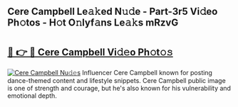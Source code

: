 ## Cere Campbell Le𝚊𝚔ed N𝚞𝚍e - Part-3r5 Vi𝚍eo Ph𝚘tos - H𝚘t O𝚗lyf𝚊ns Le𝚊𝚔s mRzvG

# <h2><a href="http://hf4avk.feru.top/?c=Cere+Campbell">🔗 👉 🔴 Cere Campbell Vi𝚍𝚎o Ph𝚘t𝚘𝚜</a></h2>

[![Cere Campbell Nu𝚍𝚎s](https://i.imgur.com/0TWrTi3.gif)](http://hf4avk.feru.top/?c=Cere+Campbell)
Influencer Cere Campbell known for posting dance-themed content and lifestyle snippets. Cere Campbell public image is one of strength and courage, but he's also known for his vulnerability and emotional depth. 

